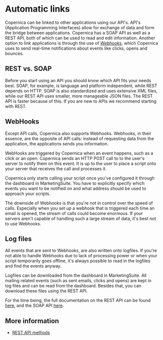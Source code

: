 # Automatic links

Copernica can be linked to other applications using our API's. API's 
(Application Programming Interfaces) allow for exchange of data and form 
the bridge between applications. Copernica has a SOAP API as well as a 
REST API, both of which can be used to read and edit information. Another 
option to link applications is through the use of [*Webhooks*](./webhooks), 
which Copernica uses to send real-time notifications about events like 
clicks, opens and bounces.

## REST vs. SOAP

Before you start using an API you should know which API fits your needs 
best. SOAP, for example, is language and platform independent, while REST 
depends on HTTP. SOAP is also standardized and uses extensive XML files, while 
our REST API uses smaller, more manageable JSON files. The REST API is faster 
because of this. If you are new to APIs we recommend starting with REST.

## WebHooks

Except API calls, Copernica also supports Webhooks. Webhooks, 
in their essence, are the opposite of API calls: instead of requesting 
data from the application, the applications sends you information.

WebHooks are triggered by Copernica when an event happens, such as 
a click or an open. Copernica sends an HTTP POST call to to the user's 
server to notify them on this event. It is up to the user to place a 
script onto your server that receives the call and processes it.

Copernica only starts calling your script once you've configured it 
through the dashboard in MarketingSuite. You have to explicitly specify 
which events you want to be notified on and what address should be used 
to approach your scripts.

The downside of Webhooks is that you're not in control over the 
speed of calls. Especially when you set up a webhook that is 
triggered each time an email is opened, the stream of calls could become 
enormous. If your servers aren't capable of handling such a large stream 
of data, it's best not to use Webhooks.

## Log files

All events that are sent to Webhooks, are also written onto logfiles. 
If you're not able to handle Webhooks due to lack of processing 
power or when your script temporarily goes offline, it's always possible 
to read in the logfiles and find the events anyway.

Logfiles can be downloaded from the dashboard in MarketingSuite. 
All mailing related events (such as sent emails, clicks and opens) are 
kept in log files and can be read from the dashboard. Besides that, you 
can download these files using the REST API.

For the time being, the full documentation on the REST API can be found 
[here](./restv2/rest-api), and the SOAP API [here](./soap-api-documentation).

## More information

* [REST API methods](./restv2/rest-api)
